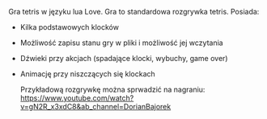 Gra tetris w języku lua Love. Gra to standardowa rozgrywka tetris. Posiada: <br/>
- Kilka podstawowych klocków
- Możliwość zapisu stanu gry w pliki i możliwość jej wczytania
- Dźwieki przy akcjach (spadające klocki, wybuchy, game over)
- Animację przy niszczących się klockach

  Przykładową rozgrywkę można sprwadzić na nagraniu: https://www.youtube.com/watch?v=gN2R_x3xdC8&ab_channel=DorianBajorek
